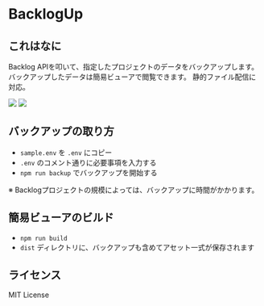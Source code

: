 # BacklogUp

## これはなに

Backlog APIを叩いて、指定したプロジェクトのデータをバックアップします。  
バックアップしたデータは簡易ビューアで閲覧できます。
静的ファイル配信に対応。

![](https://i.imgur.com/CWX1wbL.png)
![](https://i.imgur.com/ylTYYPW.png)

## バックアップの取り方

- `sample.env` を `.env` にコピー
- `.env` のコメント通りに必要事項を入力する
- `npm run backup` でバックアップを開始する

※ Backlogプロジェクトの規模によっては、バックアップに時間がかかります。

## 簡易ビューアのビルド

- `npm run build`
- `dist` ディレクトリに、バックアップも含めてアセット一式が保存されます


## ライセンス

MIT License
